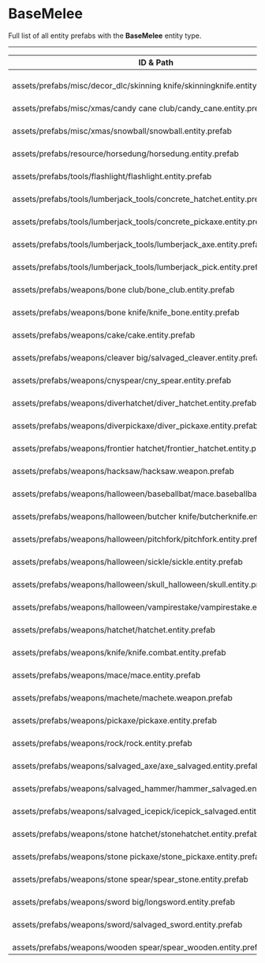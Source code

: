 # BaseMelee
Full list of all <Badge type="warning" text="39"/> entity prefabs with the **BaseMelee** entity type.

---
| ID & Path |
| --- |
| <a href="#995189561"><Badge id="995189561" type="tip" text="#"/></a> <Badge type="tip" text="995189561"/> <br> assets/prefabs/misc/decor_dlc/skinning knife/skinningknife.entity.prefab |
| <a href="#3331777431"><Badge id="3331777431" type="tip" text="#"/></a> <Badge type="tip" text="3331777431"/> <br> assets/prefabs/misc/xmas/candy cane club/candy_cane.entity.prefab |
| <a href="#591451995"><Badge id="591451995" type="tip" text="#"/></a> <Badge type="tip" text="591451995"/> <br> assets/prefabs/misc/xmas/snowball/snowball.entity.prefab |
| <a href="#2046937803"><Badge id="2046937803" type="tip" text="#"/></a> <Badge type="tip" text="2046937803"/> <br> assets/prefabs/resource/horsedung/horsedung.entity.prefab |
| <a href="#72718095"><Badge id="72718095" type="tip" text="#"/></a> <Badge type="tip" text="72718095"/> <br> assets/prefabs/tools/flashlight/flashlight.entity.prefab |
| <a href="#1777756171"><Badge id="1777756171" type="tip" text="#"/></a> <Badge type="tip" text="1777756171"/> <br> assets/prefabs/tools/lumberjack_tools/concrete_hatchet.entity.prefab |
| <a href="#1480417083"><Badge id="1480417083" type="tip" text="#"/></a> <Badge type="tip" text="1480417083"/> <br> assets/prefabs/tools/lumberjack_tools/concrete_pickaxe.entity.prefab |
| <a href="#4035646930"><Badge id="4035646930" type="tip" text="#"/></a> <Badge type="tip" text="4035646930"/> <br> assets/prefabs/tools/lumberjack_tools/lumberjack_axe.entity.prefab |
| <a href="#1725165540"><Badge id="1725165540" type="tip" text="#"/></a> <Badge type="tip" text="1725165540"/> <br> assets/prefabs/tools/lumberjack_tools/lumberjack_pick.entity.prefab |
| <a href="#3097934597"><Badge id="3097934597" type="tip" text="#"/></a> <Badge type="tip" text="3097934597"/> <br> assets/prefabs/weapons/bone club/bone_club.entity.prefab |
| <a href="#1483241467"><Badge id="1483241467" type="tip" text="#"/></a> <Badge type="tip" text="1483241467"/> <br> assets/prefabs/weapons/bone knife/knife_bone.entity.prefab |
| <a href="#1980046596"><Badge id="1980046596" type="tip" text="#"/></a> <Badge type="tip" text="1980046596"/> <br> assets/prefabs/weapons/cake/cake.entity.prefab |
| <a href="#3340056040"><Badge id="3340056040" type="tip" text="#"/></a> <Badge type="tip" text="3340056040"/> <br> assets/prefabs/weapons/cleaver big/salvaged_cleaver.entity.prefab |
| <a href="#3814317397"><Badge id="3814317397" type="tip" text="#"/></a> <Badge type="tip" text="3814317397"/> <br> assets/prefabs/weapons/cnyspear/cny_spear.entity.prefab |
| <a href="#1396987940"><Badge id="1396987940" type="tip" text="#"/></a> <Badge type="tip" text="1396987940"/> <br> assets/prefabs/weapons/diverhatchet/diver_hatchet.entity.prefab |
| <a href="#190635670"><Badge id="190635670" type="tip" text="#"/></a> <Badge type="tip" text="190635670"/> <br> assets/prefabs/weapons/diverpickaxe/diver_pickaxe.entity.prefab |
| <a href="#3662083119"><Badge id="3662083119" type="tip" text="#"/></a> <Badge type="tip" text="3662083119"/> <br> assets/prefabs/weapons/frontier hatchet/frontier_hatchet.entity.prefab |
| <a href="#2487927393"><Badge id="2487927393" type="tip" text="#"/></a> <Badge type="tip" text="2487927393"/> <br> assets/prefabs/weapons/hacksaw/hacksaw.weapon.prefab |
| <a href="#1769459881"><Badge id="1769459881" type="tip" text="#"/></a> <Badge type="tip" text="1769459881"/> <br> assets/prefabs/weapons/halloween/baseballbat/mace.baseballbat.prefab |
| <a href="#1362182970"><Badge id="1362182970" type="tip" text="#"/></a> <Badge type="tip" text="1362182970"/> <br> assets/prefabs/weapons/halloween/butcher knife/butcherknife.entity.prefab |
| <a href="#1009417331"><Badge id="1009417331" type="tip" text="#"/></a> <Badge type="tip" text="1009417331"/> <br> assets/prefabs/weapons/halloween/pitchfork/pitchfork.entity.prefab |
| <a href="#124547093"><Badge id="124547093" type="tip" text="#"/></a> <Badge type="tip" text="124547093"/> <br> assets/prefabs/weapons/halloween/sickle/sickle.entity.prefab |
| <a href="#1140399555"><Badge id="1140399555" type="tip" text="#"/></a> <Badge type="tip" text="1140399555"/> <br> assets/prefabs/weapons/halloween/skull_halloween/skull.entity.prefab |
| <a href="#2186616991"><Badge id="2186616991" type="tip" text="#"/></a> <Badge type="tip" text="2186616991"/> <br> assets/prefabs/weapons/halloween/vampirestake/vampirestake.entity.prefab |
| <a href="#365233245"><Badge id="365233245" type="tip" text="#"/></a> <Badge type="tip" text="365233245"/> <br> assets/prefabs/weapons/hatchet/hatchet.entity.prefab |
| <a href="#327944951"><Badge id="327944951" type="tip" text="#"/></a> <Badge type="tip" text="327944951"/> <br> assets/prefabs/weapons/knife/knife.combat.entity.prefab |
| <a href="#2927698044"><Badge id="2927698044" type="tip" text="#"/></a> <Badge type="tip" text="2927698044"/> <br> assets/prefabs/weapons/mace/mace.entity.prefab |
| <a href="#2942508801"><Badge id="2942508801" type="tip" text="#"/></a> <Badge type="tip" text="2942508801"/> <br> assets/prefabs/weapons/machete/machete.weapon.prefab |
| <a href="#1587077350"><Badge id="1587077350" type="tip" text="#"/></a> <Badge type="tip" text="1587077350"/> <br> assets/prefabs/weapons/pickaxe/pickaxe.entity.prefab |
| <a href="#3940068399"><Badge id="3940068399" type="tip" text="#"/></a> <Badge type="tip" text="3940068399"/> <br> assets/prefabs/weapons/rock/rock.entity.prefab |
| <a href="#3826414185"><Badge id="3826414185" type="tip" text="#"/></a> <Badge type="tip" text="3826414185"/> <br> assets/prefabs/weapons/salvaged_axe/axe_salvaged.entity.prefab |
| <a href="#1744180387"><Badge id="1744180387" type="tip" text="#"/></a> <Badge type="tip" text="1744180387"/> <br> assets/prefabs/weapons/salvaged_hammer/hammer_salvaged.entity.prefab |
| <a href="#109244214"><Badge id="109244214" type="tip" text="#"/></a> <Badge type="tip" text="109244214"/> <br> assets/prefabs/weapons/salvaged_icepick/icepick_salvaged.entity.prefab |
| <a href="#3540736579"><Badge id="3540736579" type="tip" text="#"/></a> <Badge type="tip" text="3540736579"/> <br> assets/prefabs/weapons/stone hatchet/stonehatchet.entity.prefab |
| <a href="#1450582435"><Badge id="1450582435" type="tip" text="#"/></a> <Badge type="tip" text="1450582435"/> <br> assets/prefabs/weapons/stone pickaxe/stone_pickaxe.entity.prefab |
| <a href="#1943636975"><Badge id="1943636975" type="tip" text="#"/></a> <Badge type="tip" text="1943636975"/> <br> assets/prefabs/weapons/stone spear/spear_stone.entity.prefab |
| <a href="#3395979968"><Badge id="3395979968" type="tip" text="#"/></a> <Badge type="tip" text="3395979968"/> <br> assets/prefabs/weapons/sword big/longsword.entity.prefab |
| <a href="#1663991785"><Badge id="1663991785" type="tip" text="#"/></a> <Badge type="tip" text="1663991785"/> <br> assets/prefabs/weapons/sword/salvaged_sword.entity.prefab |
| <a href="#2828546575"><Badge id="2828546575" type="tip" text="#"/></a> <Badge type="tip" text="2828546575"/> <br> assets/prefabs/weapons/wooden spear/spear_wooden.entity.prefab |
